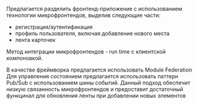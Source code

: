 Предлагается разделить фронтенд-приложение с использованием технологии микрофронтендов, выделив следующие части: 
- регистрация/аутентификация
- профиль пользователя, включая добавление нового места
- лента карточек 

Метод интеграции микрофронтендов - run time с клиентской компоновкой.

В качестве фреймворка предлагается использовать Module Federation
Для управления состоянием предлагается использовать паттерн Pub/Sub с использованием шины событий. 
Данный подход обеспечит низкую связанность микрофронтендов и предоставит достаточный функцинал для обновления ленты при добавлении новых элементов


